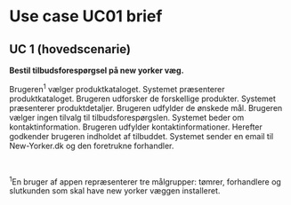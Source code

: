 Use case UC01 brief  
===============

UC 1 (hovedscenarie)
--------------------
**Bestil tilbudsforespørgsel på new yorker væg.**

Brugeren<sup>1</sup> vælger produktkataloget. Systemet præsenterer produktkataloget. Brugeren udforsker de forskellige produkter. Systemet præsenterer produktdetaljer. Brugeren udfylder de ønskede mål. Brugeren vælger ingen tilvalg til tilbudsforespørgslen. Systemet beder om kontaktinformation. Brugeren udfylder kontaktinformationer. Herefter godkender brugeren indholdet af tilbuddet. Systemet sender en email til New-Yorker.dk og den foretrukne forhandler.
 
<br>

<sup>1</sup>En bruger af appen repræsenterer tre målgrupper: tømrer, forhandlere og slutkunden som skal have new yorker væggen installeret. 
